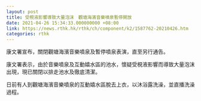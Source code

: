 ```yaml
---
layout: post
title: 受梘液影響導致大量泡沫　觀塘海濱音樂噴泉暫停開放
date: 2021-04-26 15:34:33.000000000 +08:00
link: https://news.rthk.hk/rthk/ch/component/k2/1587762-20210426.htm
categories: rthk
---
```


康文署宣布，關閉觀塘海濱音樂噴泉及暫停噴泉表演，直至另行通告。

康文署表示，由於音樂噴泉及互動嬉水區的池水，懷疑受梘液影響而導致大量泡沫出現，現已關閉以排走池水及徹底清潔。

日前有人到觀塘海濱音樂噴泉的互動嬉水區脫去上衣，以沐浴露洗澡，並直播洗澡過程。
